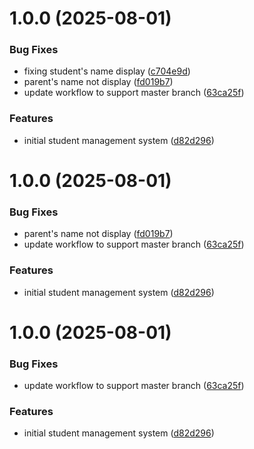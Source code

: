 # 1.0.0 (2025-08-01)


### Bug Fixes

* fixing student's name display ([c704e9d](https://github.com/khanh1084/test-mini-web/commit/c704e9d54a6a87ec53c4a8827f9685eff7203732))
* parent's name not display ([fd019b7](https://github.com/khanh1084/test-mini-web/commit/fd019b71a73ec32c49be245c3681aded2a36668b))
* update workflow to support master branch ([63ca25f](https://github.com/khanh1084/test-mini-web/commit/63ca25fc7c8f60dfbfb94e96cb2dfd413b06da42))


### Features

* initial student management system ([d82d296](https://github.com/khanh1084/test-mini-web/commit/d82d296ac053bdb4c414a1fe7488d73ef9f1594b))

# 1.0.0 (2025-08-01)


### Bug Fixes

* parent's name not display ([fd019b7](https://github.com/khanh1084/test-mini-web/commit/fd019b71a73ec32c49be245c3681aded2a36668b))
* update workflow to support master branch ([63ca25f](https://github.com/khanh1084/test-mini-web/commit/63ca25fc7c8f60dfbfb94e96cb2dfd413b06da42))


### Features

* initial student management system ([d82d296](https://github.com/khanh1084/test-mini-web/commit/d82d296ac053bdb4c414a1fe7488d73ef9f1594b))

# 1.0.0 (2025-08-01)


### Bug Fixes

* update workflow to support master branch ([63ca25f](https://github.com/khanh1084/test-mini-web/commit/63ca25fc7c8f60dfbfb94e96cb2dfd413b06da42))


### Features

* initial student management system ([d82d296](https://github.com/khanh1084/test-mini-web/commit/d82d296ac053bdb4c414a1fe7488d73ef9f1594b))
